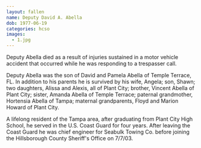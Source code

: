 ```yaml
---
layout: fallen
name: Deputy David A. Abella
dob: 1977-06-19
categories: hcso
images:
  - 1.jpg
---
```


Deputy Abella died as a result of injuries sustained in a motor vehicle accident that occurred while he was responding to a trespasser call.

Deputy Abella was the son of David and Pamela Abella of Temple Terrace, FL. In addition to his parents he is survived by his wife, Angela; son, Shawn; two daughters, Alissa and Alexis, all of Plant City; brother, Vincent Abella of Plant City; sister, Amanda Abella of Temple Terrace; paternal grandmother, Hortensia Abella of Tampa; maternal grandparents, Floyd and Marion Howard of Plant City.

A lifelong resident of the Tampa area, after graduating from Plant City High School, he served in the U.S. Coast Guard for four years. After leaving the Coast Guard he was chief engineer for Seabulk Towing Co. before joining the Hillsborough County Sheriff's Office on 7/7/03.
